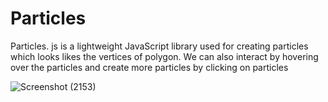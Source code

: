 # Particles
Particles. js is a lightweight JavaScript library used for creating particles which looks likes the vertices of polygon. We can also interact by hovering over the particles and create more particles by clicking on particles
<br>


![Screenshot (2153)](https://user-images.githubusercontent.com/59393136/129349629-7681fc27-b679-49c4-9109-28eb98db77f0.png)

